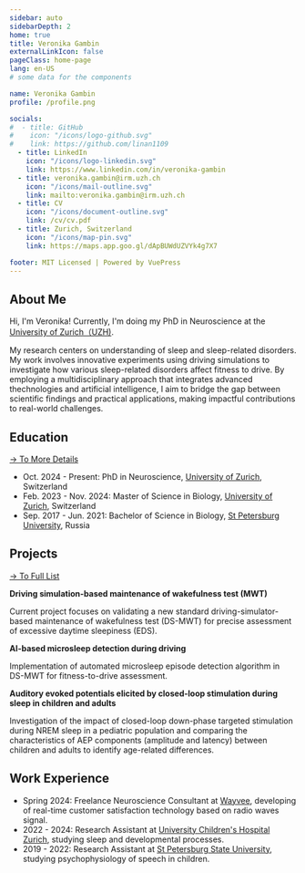 ```yaml
---
sidebar: auto
sidebarDepth: 2
home: true
title: Veronika Gambin
externalLinkIcon: false
pageClass: home-page
lang: en-US
# some data for the components

name: Veronika Gambin
profile: /profile.png

socials:
#  - title: GitHub
#    icon: "/icons/logo-github.svg"
#    link: https://github.com/linan1109
  - title: LinkedIn
    icon: "/icons/logo-linkedin.svg"
    link: https://www.linkedin.com/in/veronika-gambin
  - title: veronika.gambin@irm.uzh.ch
    icon: "/icons/mail-outline.svg"
    link: mailto:veronika.gambin@irm.uzh.ch
  - title: CV
    icon: "/icons/document-outline.svg"
    link: /cv/cv.pdf
  - title: Zurich, Switzerland
    icon: "/icons/map-pin.svg"
    link: https://maps.app.goo.gl/dApBUWdUZVYk4g7X7

footer: MIT Licensed | Powered by VuePress
---
```




<ProfileSection :frontmatter="$page.frontmatter" />


## About Me

Hi, I'm Veronika! Currently, I'm doing my PhD in Neuroscience at the [University of Zurich（UZH)][uzh-home].

My research centers on understanding of sleep and sleep-related disorders. My work involves innovative experiments using driving simulations to investigate how various sleep-related disorders affect fitness to drive. 
By employing a multidisciplinary approach that integrates advanced thechnologies and artificial intelligence, I aim to bridge the gap between scientific findings and practical applications, making impactful contributions to real-world challenges.


[uzh-home]: https://www.uzh.ch/en.html
[spbu-home]: https://english.spbu.ru/
[bosch-iot]: https://www.iot-lab.ch/
[eth-home]: https://ethz.ch/en.html

## Education

[→ To More Details][education-detail]
 - Oct. 2024 - Present: PhD in Neuroscience, [University of Zurich][uzh-home], Switzerland
 - Feb. 2023 - Nov. 2024: Master of Science in Biology, [University of Zurich][uzh-home], Switzerland
 - Sep. 2017 - Jun. 2021: Bachelor of Science in Biology, [St Petersburg University][spbu-home], Russia

[education-detail]: /education/


## Projects

[→ To Full List][projects-detail]

<ProjectCard image="/projects/DS.PNG" hideBorder=true>

  **Driving simulation-based maintenance of wakefulness test (MWT)**

Current project focuses on validating a new standard driving-simulator-based maintenance of wakefulness test (DS-MWT) for precise assessment of excessive daytime sleepiness (EDS).

</ProjectCard>

<ProjectCard image="/projects/MSE.PNG" hideBorder=true>

  **AI-based microsleep detection during driving**

Implementation of automated microsleep episode detection algorithm in DS-MWT for fitness-to-drive assessment.

</ProjectCard>


<ProjectCard image="/projects/AEP_ch_ad.png" hideBorder=true>

  **Auditory evoked potentials elicited by closed-loop stimulation during sleep in children and adults**

Investigation of the impact of closed-loop down-phase targeted stimulation during NREM sleep in a pediatric population and comparing the characteristics of AEP components (amplitude and latency) between children and adults to identify age-related differences.

</ProjectCard>

[projects-detail]: /projects/


## Work Experience

- Spring 2024: Freelance Neuroscience Consultant at [Wayvee](https://wayvee.com/), developing of real-time customer satisfaction technology based on radio waves signal.
- 2022 - 2024: Research Assistant at [University Children's Hospital Zurich](https://www.uzh.ch/en/explore/hospitals/kispi.html), studying sleep and developmental processes.
- 2019 - 2022: Research Assistant at [St Petersburg State University](https://english.spbu.ru/), studying psychophysiology of speech in children.

[fds]: https://www.ifi.uzh.ch/en/dast/teaching/FDS.html
[this-site]: /

<!-- Custom style for this page -->

<style lang="stylus">

.theme-container.home-page .page
  font-size 14px
  font-family "lucida grande", "lucida sans unicode", lucida, "Helvetica Neue", Helvetica, Arial, sans-serif;
  p
    margin 0 0 0.5rem
  p, ul, ol
    line-height normal
  a
    font-weight normal
  .theme-default-content:not(.custom) > h2
    margin-bottom 0.5rem
  .theme-default-content:not(.custom) > h2:first-child + p
    margin-top 0.5rem
  .theme-default-content:not(.custom) > h3
    padding-top 4rem

  /* Override */
  .md-card
    margin-top 0.5em
    .card-image
      padding 0.2rem
      img
        max-width 120px
        max-height 120px
    .card-content p
      -webkit-margin-after 0.2em

.medium-zoom-image--opened {
  width: auto;
  height: auto;
  max-width: 100%;
  max-height: 100vh;
  object-fit: contain;
  z-index: 1000;
  position: fixed;
  top: 50%;
  left: 50%;
  transform: translate(-50%, -50%);
  transition: transform 0.3s ease, width 0.3s ease, height 0.3s ease;
}

@media (max-width: 419px)
  .theme-container.home-page .page
    p, ul, ol
      line-height 1.5

    .md-card
      .card-image
        img 
          width 100%
          max-width 400px

</style>
